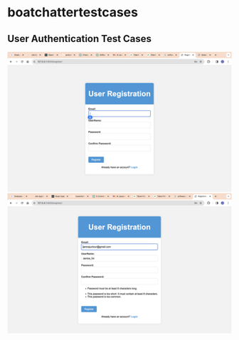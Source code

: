 # boatchattertestcases
## User Authentication Test Cases

![Screenshot 1](UserAuth/Screenshot%202024-04-23%20at%2009.28.01.png)
![Screenshot 2](UserAuth/Screenshot%202024-04-23%20at%2010.24.21.png)
